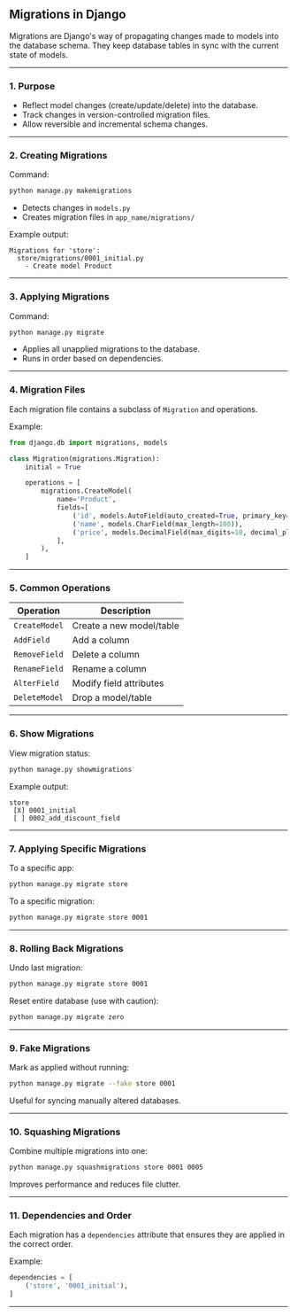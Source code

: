 ## **Migrations in Django**

Migrations are Django's way of propagating changes made to models into the database schema. They keep database tables in sync with the current state of models.

---

### **1. Purpose**

* Reflect model changes (create/update/delete) into the database.
* Track changes in version-controlled migration files.
* Allow reversible and incremental schema changes.

---

### **2. Creating Migrations**

Command:

```bash
python manage.py makemigrations
```

* Detects changes in `models.py`
* Creates migration files in `app_name/migrations/`

Example output:

```
Migrations for 'store':
  store/migrations/0001_initial.py
    - Create model Product
```

---

### **3. Applying Migrations**

Command:

```bash
python manage.py migrate
```

* Applies all unapplied migrations to the database.
* Runs in order based on dependencies.

---

### **4. Migration Files**

Each migration file contains a subclass of `Migration` and operations.

Example:

```python
from django.db import migrations, models

class Migration(migrations.Migration):
    initial = True

    operations = [
        migrations.CreateModel(
            name='Product',
            fields=[
                ('id', models.AutoField(auto_created=True, primary_key=True)),
                ('name', models.CharField(max_length=100)),
                ('price', models.DecimalField(max_digits=10, decimal_places=2)),
            ],
        ),
    ]
```

---

### **5. Common Operations**

| Operation     | Description              |
| ------------- | ------------------------ |
| `CreateModel` | Create a new model/table |
| `AddField`    | Add a column             |
| `RemoveField` | Delete a column          |
| `RenameField` | Rename a column          |
| `AlterField`  | Modify field attributes  |
| `DeleteModel` | Drop a model/table       |

---

### **6. Show Migrations**

View migration status:

```bash
python manage.py showmigrations
```

Example output:

```
store
 [X] 0001_initial
 [ ] 0002_add_discount_field
```

---

### **7. Applying Specific Migrations**

To a specific app:

```bash
python manage.py migrate store
```

To a specific migration:

```bash
python manage.py migrate store 0001
```

---

### **8. Rolling Back Migrations**

Undo last migration:

```bash
python manage.py migrate store 0001
```

Reset entire database (use with caution):

```bash
python manage.py migrate zero
```

---

### **9. Fake Migrations**

Mark as applied without running:

```bash
python manage.py migrate --fake store 0001
```

Useful for syncing manually altered databases.

---

### **10. Squashing Migrations**

Combine multiple migrations into one:

```bash
python manage.py squashmigrations store 0001 0005
```

Improves performance and reduces file clutter.

---

### **11. Dependencies and Order**

Each migration has a `dependencies` attribute that ensures they are applied in the correct order.

Example:

```python
dependencies = [
    ('store', '0001_initial'),
]
```

---
